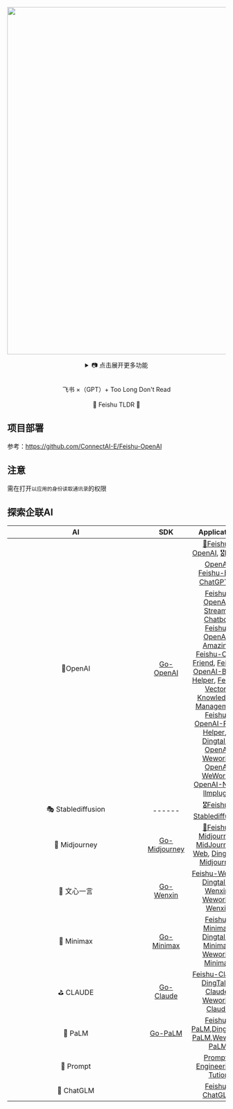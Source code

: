<p align='center'>
    <a href='https://www.connectai-e.com' target="_blank" rel="noopener noreferrer">
    <img src='https://user-images.githubusercontent.com/50035229/244859868-4b9339d5-e093-42c6-9f76-cde7012875d9.png' alt='' width='800'/>
    </a>
</p>

<details align='center'>
    <summary> 📷 点击展开更多功能</summary>
    <br>
    <p align='center'>
        <img src='https://github.com/ConnectAI-E/Feishu-TLDR/assets/50035229/33b4e113-cd10-46d6-8da7-56e1bc40cc34' width='800'/>
        <img src='https://github.com/ConnectAI-E/Feishu-TLDR/assets/50035229/c9523512-f4bd-4a63-8b41-3e7ff02680bc' width='800'/>
    </p>
</details>



<br>

<p align='center'>
   飞书 ×（GPT）+ Too Long Don't Read
<br>
<br>
    🚀 Feishu TLDR 🚀
</p>


## 项目部署
参考：https://github.com/ConnectAI-E/Feishu-OpenAI

## 注意
需在打开`以应用的身份读取通讯录`的权限


## 探索企联AI



|       <div style="width:300px">AI</div>        |                            <img width=110> SDK <img width=110>                             |                         Application                          |
| :---------------: | :----------------------------------------------------------: | :----------------------------------------------------------: |
|      🎒OpenAI      |    [Go-OpenAI](https://github.com/ConnectAI-E/Go-OpenAI)     | [🏅Feishu-OpenAI](https://github.com/ConnectAI-E/Feishu-OpenAI), [🎖Lark-OpenAI](https://github.com/ConnectAI-E/Lark-OpenAI), [Feishu-EX-ChatGPT](https://github.com/ConnectAI-E/Feishu-EX-ChatGPT), [🎖Feishu-OpenAI-Stream-Chatbot](https://github.com/ConnectAI-E/Feishu-OpenAI-Stream-Chatbot), [Feishu-OpenAI-Amazing](https://github.com/ConnectAI-E/Feishu-OpenAI-Amazing), [Feishu-Oral-Friend](https://github.com/ConnectAI-E/Feishu-Oral-Friend), [Feishu-OpenAI-Base-Helper](https://github.com/ConnectAI-E/Feishu-OpenAI-Base-Helper), [Feishu-Vector-Knowledge-Management](https://github.com/ConnectAI-E/Feishu-Vector-Knowledge-Management), [Feishu-OpenAI-PDF-Helper](https://github.com/ConnectAI-E/Feishu-OpenAI-PDF-Helper), [🏅Dingtalk-OpenAI](https://github.com/ConnectAI-E/Dingtalk-OpenAI), [Wework-OpenAI](https://github.com/ConnectAI-E/Wework-OpenAI), [WeWork-OpenAI-Node](https://github.com/ConnectAI-E/WeWork-OpenAI-Node), [llmplugin](https://github.com/ConnectAI-E/llmplugin) |
| 🎭 Stablediffusion |                            ------                            | [🎖Feishu-Stablediffusion](https://github.com/ConnectAI-E/Feishu-Stablediffusion) |
|   🍎 Midjourney    | [Go-Midjourney](https://github.com/ConnectAI-E/Feishu-Midjourney/tree/main/midjourney) | [🏅Feishu-Midjourney](https://github.com/ConnectAI-E/Feishu-Midjourney), [MidJourney-Web](https://github.com/ConnectAI-E/MidJourney-Web), [Dingtalk-Midjourney](https://github.com/ConnectAI-E/Dingtalk-Midjourney) |
|    🍍 文心一言     |    [Go-Wenxin](https://github.com/ConnectAI-E/Go-Wenxin)     | [Feishu-Wenxin](https://github.com/ConnectAI-E/Feishu-Wenxin), [Dingtalk-Wenxin](https://github.com/ConnectAI-E/Dingtalk-Wenxin), [Wework-Wenxin](https://github.com/ConnectAI-E/Wework-Wenxin) |
|     💸 Minimax     |   [Go-Minimax](https://github.com/ConnectAI-E/Go-Minimax)    | [Feishu-Minimax](https://github.com/ConnectAI-E/Feishu-Minimax), [Dingtalk-Minimax](https://github.com/ConnectAI-E/Dingtalk-Minimax), [Wework-Minimax](https://github.com/ConnectAI-E/Wework-Minimax) |
|     ⛳️ CLAUDE      |    [Go-Claude](https://github.com/ConnectAI-E/Go-Claude)     | [Feishu-Claude](https://github.com/ConnectAI-E/Feishu-Claude), [DingTalk-Claude](https://github.com/ConnectAI-E/DingTalk-Claude), [Wework-Claude](https://github.com/ConnectAI-E/Wework-Claude) |
|      🥁 PaLM       |      [Go-PaLM](https://github.com/ConnectAI-E/go-PaLM)       | [Feishu-PaLM](https://github.com/ConnectAI-E/Feishu-PaLM),[DingTalk-PaLM](https://github.com/ConnectAI-E/DingTalk-PaLM),[Wework-PaLM](https://github.com/ConnectAI-E/Wework-PaLM) |
|     🎡 Prompt      |                                                              | [Prompt-Engineering-Tutior](https://github.com/ConnectAI-E/Prompt-Engineering-Tutior) |
|     🤖️ ChatGLM     |                                                              | [Feishu-ChatGLM](https://github.com/ConnectAI-E/Feishu-ChatGLM) |

